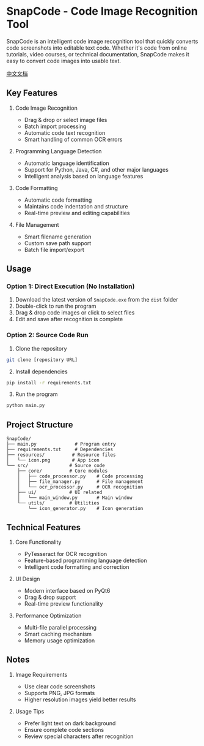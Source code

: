 # SnapCode - Code Image Recognition Tool

SnapCode is an intelligent code image recognition tool that quickly converts code screenshots into editable text code. Whether it's code from online tutorials, video courses, or technical documentation, SnapCode makes it easy to convert code images into usable text.

[中文文档](README-CN.md)

## Key Features

1. Code Image Recognition
   - Drag & drop or select image files
   - Batch import processing
   - Automatic code text recognition
   - Smart handling of common OCR errors

2. Programming Language Detection
   - Automatic language identification
   - Support for Python, Java, C#, and other major languages
   - Intelligent analysis based on language features

3. Code Formatting
   - Automatic code formatting
   - Maintains code indentation and structure
   - Real-time preview and editing capabilities

4. File Management
   - Smart filename generation
   - Custom save path support
   - Batch file import/export

## Usage

### Option 1: Direct Execution (No Installation)
1. Download the latest version of `SnapCode.exe` from the `dist` folder
2. Double-click to run the program
3. Drag & drop code images or click to select files
4. Edit and save after recognition is complete

### Option 2: Source Code Run
1. Clone the repository
```bash
git clone [repository URL]
```

2. Install dependencies
```bash
pip install -r requirements.txt
```

3. Run the program
```bash
python main.py
```

## Project Structure

```
SnapCode/
├── main.py              # Program entry
├── requirements.txt     # Dependencies
├── resources/          # Resource files
│   └── icon.png        # App icon
└── src/               # Source code
    ├── core/          # Core modules
    │   ├── code_processor.py    # Code processing
    │   ├── file_manager.py      # File management
    │   └── ocr_processor.py     # OCR recognition
    ├── ui/            # UI related
    │   └── main_window.py       # Main window
    └── utils/         # Utilities
        └── icon_generator.py    # Icon generation
```

## Technical Features

1. Core Functionality
   - PyTesseract for OCR recognition
   - Feature-based programming language detection
   - Intelligent code formatting and correction

2. UI Design
   - Modern interface based on PyQt6
   - Drag & drop support
   - Real-time preview functionality

3. Performance Optimization
   - Multi-file parallel processing
   - Smart caching mechanism
   - Memory usage optimization

## Notes

1. Image Requirements
   - Use clear code screenshots
   - Supports PNG, JPG formats
   - Higher resolution images yield better results

2. Usage Tips
   - Prefer light text on dark background
   - Ensure complete code sections
   - Review special characters after recognition 